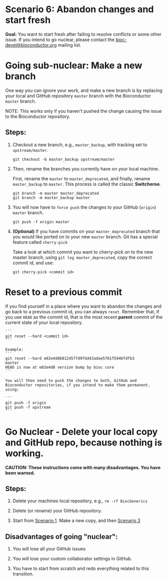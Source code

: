 # Scenario 6: Abandon changes and start fresh

**Goal:** You want to start fresh after failing to resolve conflicts or some other issue. If you intend to go nuclear, please contact the bioc-devel@bioconductor.org mailing list.

# Going sub-nuclear:  Make a new branch

One way you can ignore your work, and make a new branch is by replacing your local and GitHub repository `master` branch with the Bioconductor `master` branch.

NOTE: This works only if you haven't pushed the change causing the issue to the Bioconductor repository.

## Steps:

1. Checkout a new branch, e.g., `master_backup`, with tracking set to `upstream/master`.

    ```
    git checkout -b master_backup upstream/master
    ```

2. Then, rename the branches you currently have on your local machine.

    First, rename the `master` to `master_deprecated`, and finally, rename `master_backup` to `master`. This process is called the classic **Switcheroo**.

    ```
    git branch -m master master_deprecated
    git branch -m master_backup master
    ```

3. You will now have to `force push` the changes to your GitHub (`origin`) `master` branch.

    ```
    git push -f origin master
    ```

4. **(Optional)** If you have commits on your `master_deprecated` branch that you would like ported on to your new `master` branch. Git has a special feature called `cherry-pick`

    Take a look at which commit you want to cherry-pick on to the new master branch, using `git log master_deprecated`, copy the correct commit id, and use:

    ```
    git cherry-pick <commit id>
    ```

# Reset to a previous commit

If you find yourself in a place where you want to abandon the changes and go back to a previous commit id, you can always `reset`. Remember that, if you use `HEAD` as the commit id, that is the most recent **parent** commit of the current state of your local repository.

    ```
    git reset --hard <commit id>
    ```

    Example:
    ```
    git reset --hard e02e4d86812457fd9fdd43adae5761f5946fdfb3                                                        master
    HEAD is now at e02e4d8 version bump by bioc core
    ```

    You will then need to push the changes to both, GitHub and Bioconductor repositories, if you intend to make them permanent, using:

    ```
    git push -f origin
    git push -f upstream
    ```

# Go Nuclear - Delete your local copy and GitHub repo, because nothing is working.

**CAUTION: These instructions come with many disadvantages. You have been warned.**

## Steps:

1. Delete your machines local repository, e.g., `rm -rf BiocGenerics`

2. Delete (or rename) your GitHub repository.

3. Start from [Scenario 1](scenario-1-svn-to-github.md). Make a new copy, and then [Scenario 3](scenario-3-pull-from-gitbioc-push-github.md)

## Disadvantages of going "nuclear":

1. You will lose all your GitHub issues

2. You will lose your custom collaborator settings in GitHub.

3. You have to start from scratch and redo everything related to this transition.
